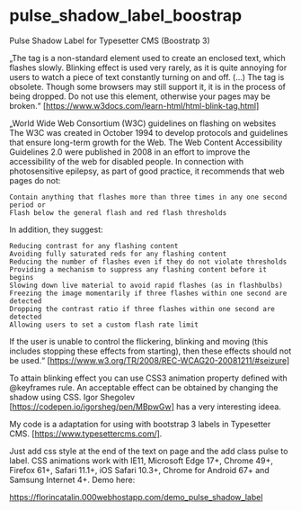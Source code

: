 # pulse_shadow_label_boostrap
Pulse Shadow Label for Typesetter CMS (Boostratp 3)

„The <blink> tag is a non-standard element used to create an enclosed text, which flashes slowly. Blinking effect is used very rarely, as it is quite annoying for users to watch a piece of text constantly turning on and off. (...) The <blink> tag is obsolete. Though some browsers may still support it, it is in the process of being dropped. Do not use this element, otherwise your pages may be broken.“ [https://www.w3docs.com/learn-html/html-blink-tag.html]

„World Wide Web Consortium (W3C) guidelines on flashing on websites
The W3C was created in October 1994 to develop protocols and guidelines that ensure long-term growth for the Web. The Web Content Accessibility Guidelines 2.0 were published in 2008 in an effort to improve the accessibility of the web for disabled people.
In connection with photosensitive epilepsy, as part of good practice, it recommends that web pages do not:

    Contain anything that flashes more than three times in any one second period or
    Flash below the general flash and red flash thresholds
    
In addition, they suggest:

    Reducing contrast for any flashing content
    Avoiding fully saturated reds for any flashing content
    Reducing the number of flashes even if they do not violate thresholds
    Providing a mechanism to suppress any flashing content before it begins
    Slowing down live material to avoid rapid flashes (as in flashbulbs)
    Freezing the image momentarily if three flashes within one second are detected
    Dropping the contrast ratio if three flashes within one second are detected
    Allowing users to set a custom flash rate limit

If the user is unable to control the flickering, blinking and moving (this includes stopping these effects from starting), then these effects should not be used.“
[https://www.w3.org/TR/2008/REC-WCAG20-20081211/#seizure]

To attain blinking effect you can use CSS3 animation property defined with @keyframes rule. An acceptable effect can be obtained by changing the shadow using CSS. Igor Shegolev [https://codepen.io/igorsheg/pen/MBpwGw] has a very interesting ideea. 

My code is a adaptation for using with bootstrap 3 labels in Typesetter CMS. [https://www.typesettercms.com/]. 

Just add css style at the end of the text on page and the add class pulse to label. CSS animations work with IE11, Microsoft Edge 17+, Chrome 49+, Firefox 61+, Safari 11.1+, iOS Safari 10.3+, Chrome for Android 67+ and Samsung Internet 4+. Demo here: 

https://florincatalin.000webhostapp.com/demo_pulse_shadow_label
